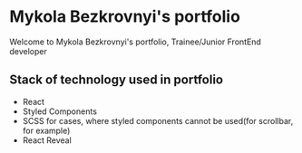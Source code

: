 # Mykola Bezkrovnyi's portfolio

Welcome to Mykola Bezkrovnyi's portfolio, Trainee/Junior FrontEnd developer

## Stack of technology used in portfolio

- React
- Styled Components
- SCSS for cases, where styled components cannot be used(for scrollbar, for example)
- React Reveal
